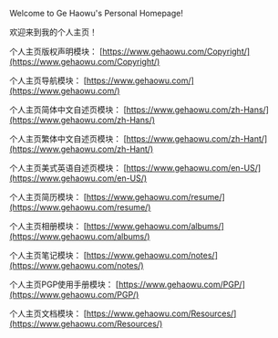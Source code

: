 Welcome to Ge Haowu's Personal Homepage!

欢迎来到我的个人主页！

个人主页版权声明模块： [https://www.gehaowu.com/Copyright/](https://www.gehaowu.com/Copyright/)

个人主页导航模块： [https://www.gehaowu.com/](https://www.gehaowu.com/)

个人主页简体中文自述页模块： [https://www.gehaowu.com/zh-Hans/](https://www.gehaowu.com/zh-Hans/)

个人主页繁体中文自述页模块： [https://www.gehaowu.com/zh-Hant/](https://www.gehaowu.com/zh-Hant/)

个人主页美式英语自述页模块： [https://www.gehaowu.com/en-US/](https://www.gehaowu.com/en-US/)

个人主页简历模块： [https://www.gehaowu.com/resume/](https://www.gehaowu.com/resume/)

个人主页相册模块： [https://www.gehaowu.com/albums/](https://www.gehaowu.com/albums/)

个人主页笔记模块： [https://www.gehaowu.com/notes/](https://www.gehaowu.com/notes/)

个人主页PGP使用手册模块： [https://www.gehaowu.com/PGP/](https://www.gehaowu.com/PGP/)

个人主页文档模块： [https://www.gehaowu.com/Resources/](https://www.gehaowu.com/Resources/)
